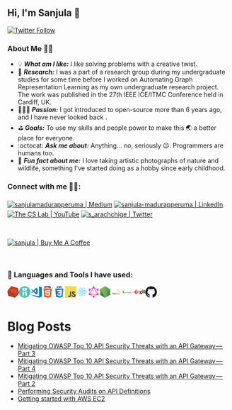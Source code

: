 ## Hi, I'm Sanjula 👋

<!-- [![Website](https://img.shields.io/website?label=codeSTACKr.com&style=for-the-badge&url=https%3A%2F%2Fcodestackr.com)](https://codestackr.com) -->
[![Twitter Follow](https://img.shields.io/twitter/follow/sanjulamadurapperuma?color=1DA1F2&logo=twitter&style=for-the-badge)](https://twitter.com/intent/follow?original_referer=https%3A%2F%2Fgithub.com%2Fsanjulamadurapperuma&screen_name=s_arachchige)


### About Me :superhero_man:	

- :bulb: _**What am I like:**_ I like solving problems with a creative twist.
- :telescope: _**Research:**_ I was a part of a research group during my undergraduate studies for some time before I worked on Automating Graph Representation Learning as my own undergraduate research project. The work was published in the 27th IEEE ICE/ITMC Conference held in Cardiff, UK.
- :people_holding_hands: _**Passion:**_ I got introduced to open-source more than 6 years ago, and I have never looked back .
- :golf: _**Goals:**_ To use my skills and people power to make this :earth_asia: a better place for everyone.
- :octocat:	_**Ask me about:**_ Anything... no, seriously :wink:. Programmers are humans too.
- :camera_flash: _**Fun fact about me:**_ I love taking artistic photographs of nature and wildlife, something I've started doing as a hobby since early childhood.

### Connect with me :man_technologist::
[<img align="middle" alt="sanjulamadurapperuma | Medium" width="22px" target="_blank" src="https://cdn.jsdelivr.net/npm/simple-icons@v3/icons/medium.svg" />][blog]
[<img align="middle" alt="sanjula-madurapperuma | LinkedIn" width="22px" target="_blank" src="https://cdn.jsdelivr.net/npm/simple-icons@v3/icons/linkedin.svg" />][linkedin]
[<img align="middle" alt="The CS Lab | YouTube" width="22px" target="_blank" src="https://cdn.jsdelivr.net/npm/simple-icons@v3/icons/youtube.svg" />][youtube]
[<img align="middle" alt="s_arachchige | Twitter" width="22px" target="_blank" src="https://cdn.jsdelivr.net/npm/simple-icons@v3/icons/twitter.svg" />][twitter]

<!-- <div style="align:center">
</div> -->

<br />

<!-- [<div style="text-align:center"> -->
[<img align="center" alt="sanjula | Buy Me A Coffee" width="174px" target="_blank" src="https://cdn.buymeacoffee.com/buttons/default-orange.png"/>][buymeacoffee]
<!-- </div> -->

<br />

### :toolbox: Languages and Tools I have used:

[<img align="left" alt="Pytorch Geometric" width="26px" height="26px" src="/assets/pytorch-geometric.svg" />](https://pytorch-geometric.readthedocs.io/en/latest/)
[<img align="left" alt="Ballerina" width="26px" height="26px" src="/assets/ballerina.jpg" />](https://ballerina.io/)
[<img align="left" alt="Visual Studio Code" width="26px" src="https://raw.githubusercontent.com/github/explore/80688e429a7d4ef2fca1e82350fe8e3517d3494d/topics/visual-studio-code/visual-studio-code.png" />](https://github.com/microsoft/vscode)
[<img align="left" alt="HTML5" width="26px" src="https://raw.githubusercontent.com/github/explore/80688e429a7d4ef2fca1e82350fe8e3517d3494d/topics/html/html.png" />](https://dev.w3.org/html5/html-author/)
[<img align="left" alt="CSS3" width="26px" src="https://raw.githubusercontent.com/github/explore/80688e429a7d4ef2fca1e82350fe8e3517d3494d/topics/css/css.png" />](https://developer.mozilla.org/en-US/docs/Web/CSS)
[<img align="left" alt="JavaScript" width="26px" src="https://raw.githubusercontent.com/github/explore/80688e429a7d4ef2fca1e82350fe8e3517d3494d/topics/javascript/javascript.png" />](https://developer.mozilla.org/en-US/docs/Web/JavaScript)
[<img align="left" alt="React" width="26px" src="https://raw.githubusercontent.com/github/explore/80688e429a7d4ef2fca1e82350fe8e3517d3494d/topics/react/react.png" />](https://reactjs.org/)
[<img align="left" alt="GraphQL" width="26px" src="https://raw.githubusercontent.com/github/explore/80688e429a7d4ef2fca1e82350fe8e3517d3494d/topics/graphql/graphql.png" />](https://graphql.org/)
[<img align="left" alt="Node.js" width="26px" src="https://raw.githubusercontent.com/github/explore/80688e429a7d4ef2fca1e82350fe8e3517d3494d/topics/nodejs/nodejs.png" />](https://nodejs.org/en/)
<!-- [<img align="left" alt="Deno" width="26px" src="https://raw.githubusercontent.com/github/explore/361e2821e2dea67711cde99c9c40ed357061cf27/topics/deno/deno.png" />][webdevplaylist] -->
<!-- [<img align="left" alt="SQL" width="26px" src="https://raw.githubusercontent.com/github/explore/80688e429a7d4ef2fca1e82350fe8e3517d3494d/topics/sql/sql.png" />](https://dev.mysql.com/doc/) -->
[<img align="left" alt="MySQL" width="26px" src="https://raw.githubusercontent.com/github/explore/80688e429a7d4ef2fca1e82350fe8e3517d3494d/topics/mysql/mysql.png" />](https://dev.mysql.com/doc/)
[<img align="left" alt="MongoDB" width="26px" src="https://raw.githubusercontent.com/github/explore/80688e429a7d4ef2fca1e82350fe8e3517d3494d/topics/mongodb/mongodb.png" />](https://docs.mongodb.com/)
[<img align="left" alt="Git" width="26px" src="https://raw.githubusercontent.com/github/explore/80688e429a7d4ef2fca1e82350fe8e3517d3494d/topics/git/git.png" />](https://git-scm.com/doc)
[<img align="left" alt="GitHub" width="26px" src="https://raw.githubusercontent.com/github/explore/78df643247d429f6cc873026c0622819ad797942/topics/github/github.png" />](https://docs.github.com/en)
<!-- [<img align="left" alt="Terminal" width="26px" src="https://raw.githubusercontent.com/github/explore/80688e429a7d4ef2fca1e82350fe8e3517d3494d/topics/terminal/terminal.png" />][webdevplaylist] -->

<br />
<br />

# Blog Posts
<!-- BLOG-POST-LIST:START -->
- [Mitigating OWASP Top 10 API Security Threats with an API Gateway — Part 3](https://medium.com/api-integration-essentials/mitigating-owasp-top-10-api-security-threats-with-an-api-gateway-part-3-51b65c4ff27f?source=rss-24ab1eb53a65------2)
- [Mitigating OWASP Top 10 API Security Threats with an API Gateway — Part 4](https://medium.com/api-integration-essentials/mitigating-owasp-top-10-api-security-threats-with-an-api-gateway-part-4-48bd60b9459f?source=rss-24ab1eb53a65------2)
- [Mitigating OWASP Top 10 API Security Threats with an API Gateway — Part 2](https://medium.com/api-integration-essentials/mitigating-owasp-top-10-api-security-threats-with-an-api-gateway-part-2-f69fec01868e?source=rss-24ab1eb53a65------2)
- [Performing Security Audits on API Definitions](https://medium.com/api-integration-essentials/performing-security-audits-on-api-definitions-ac1ef295185c?source=rss-24ab1eb53a65------2)
- [Getting started with AWS EC2](https://medium.com/sanjulas-dev-notes/getting-started-with-aws-ec2-860559ef456f?source=rss-24ab1eb53a65------2)
<!-- BLOG-POST-LIST:END -->

[twitter]: https://twitter.com/s_arachchige
[youtube]: https://www.youtube.com/channel/UC2emqq1KtzjMx6niZOgKoaA
[linkedin]: https://linkedin.com/in/sanjula-madurapperuma
[buymeacoffee]: https://www.buymeacoffee.com/sanjula
[blog]: https://medium.com/@sanjulamadurapperuma